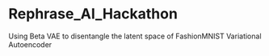 # Rephrase_AI_Hackathon
 Using Beta VAE to disentangle the latent space of FashionMNIST Variational Autoencoder
